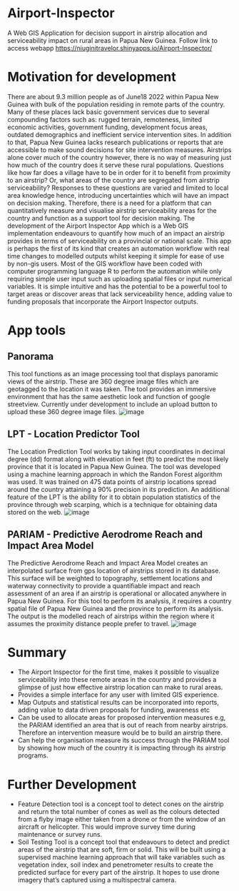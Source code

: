 # Airport-Inspector
A Web GIS Application for decision support in airstrip allocation and serviceability impact on rural areas in Papua New Guinea. Follow link to access webapp
https://niuginitravelor.shinyapps.io/Airport-Inspector/
# Motivation for development
There are about 9.3 million people as of June18 2022 within Papua New Guinea with bulk of the population residing in remote parts of the country. Many of these places lack basic government services due to several compounding factors such as: rugged terrain, remoteness, limited economic activities, government funding, development focus areas, outdated demographics and inefficient service intervention sites. In addition to that, Papua New Guinea lacks research publications or reports that are accessible to make sound decisions for site intervention measures. Airstrips alone cover much of the country however, there is no way of measuring just how much of the country does it serve these rural populations. Questions like how far does a village have to be in order for it to benefit from proximity to an airstrip? Or, what areas of the country are segregated from airstrip serviceability? Responses to these questions are varied and limited to local area knowledge hence, introducing uncertainties which will have an impact on decision making.
Therefore, there is a need for a platform that can quantitatively measure and visualise airstrip serviceability areas for the country and function as a support tool for decision making.  The development of the Airport Inspector App which is a Web GIS implementation endeavours to quantify how much of an impact an airstrip provides in terms of serviceability on a provincial or national scale. This app is perhaps the first of its kind that creates an automation workflow with real time changes to modelled outputs whilst keeping it simple for ease of use by non-gis users. Most of the GIS workflow have been coded with computer programming language R to perform the automation while only requiring simple user input such as uploading spatial files or input numerical variables. It is simple intuitive and has the potential to be a powerful tool to target areas or discover areas that lack serviceability hence, adding value to funding proposals that incorporate the Airport Inspector outputs.
# App tools
## Panorama
This tool functions as an image processing tool that displays panoramic views of the airstrip. These are 360 degree image files which are geotagged to the location it was taken. The tool provides an immersive environment that has the same aesthetic look and function of google streetview. Currently under development to include an upload button to upload these 360 degree image files.
![image](https://user-images.githubusercontent.com/73019564/174815461-7aceb0e2-b0bb-4f85-9c65-92699a829793.png)
## LPT - Location Predictor Tool
The Location Prediction Tool works by taking input coordinates in decimal degree (dd) format along with elevation in feet (ft) to predict the most likely province that it is located in Papua New Guinea. The tool was developed using a machine learning approach in which the Randon Forest algorithm was used. It was trained on 475 data points of airstrip locations spread around the country attaining a 90% precision in its prediction. An additional feature of the LPT is the ability for it to obtain population statistics of the province through web scarping, which is a technique for obtaining data stored on the web.
![image](https://user-images.githubusercontent.com/73019564/174816230-5ca7a9c6-5045-4f15-b0e9-e61936f47b74.png)
## PARIAM - Predictive Aerodrome Reach and Impact Area Model
The Predictive Aerodrome Reach and Impact Area Model creates an interpolated surface from gps location of airstrips stored in its database. This surface will be weighted to topography, settlement locations and waterway connectivity to provide a quantifiable impact and reach assessment of an area if an airstrip is operational or allocated anywhere in Papua New Guinea. For this tool to perform its analysis, it requires a country spatial file of Papua New Guinea and the province to perform its analysis. The output is the modelled reach of airstrips within the region where it assumes the proximity distance people prefer to travel. 
![image](https://user-images.githubusercontent.com/73019564/174816352-c2026a15-7f05-438b-8015-f05a6c1b23d5.png)
# Summary
- The Airport Inspector for the first time, makes it possible to visualize serviceability into these remote areas in the country and provides a glimpse of just how effective airstrip location can make to rural areas.
- Provides a simple interface for any user with limited GIS experience.
- Map Outputs and statistical results can be incorporated into reports, adding value to data driven proposals for funding, awareness etc
- Can be used to allocate areas for proposed intervention measures e.g, the PARIAM identified an area that is out of reach from nearby airstrips. Therefore an intervention measure would be to build an airstrip there.
- Can help the organisation measure its success through the PARIAM tool by showing how much of the country it is impacting through its airstrip programs.
# Further Development
- Feature Detection tool is a concept tool to detect cones on the airstrip and return the total number of cones as well as the colours detected from a flyby image either taken from a drone or from the window of an aircraft or helicopter. This would improve survey time during maintenance or survey runs.
- Soil Testing Tool is a concept tool that endeavours to detect and predict areas of the airstrip that are soft, firm or solid. This will be built using a supervised machine learning approach that will take variables such as vegetation index, soil index and penetrometer results to create the predicted surface for every part of the airstrip. It hopes to use drone imagery that’s captured using a multispectral camera.
